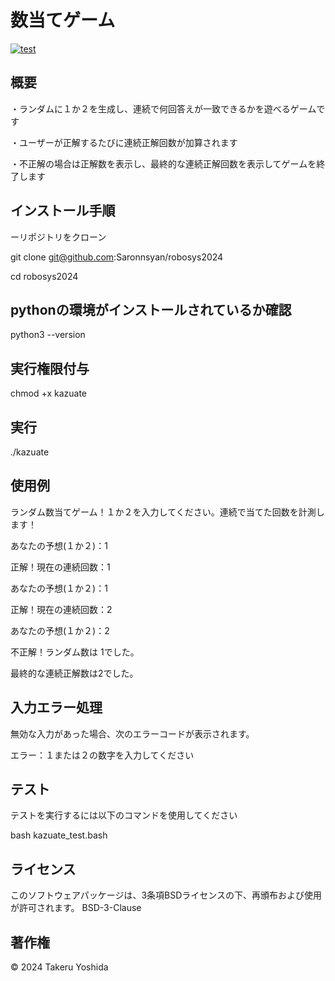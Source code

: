 # 数当てゲーム

[![test](https://github.com/Saronnsyan/robosys2024/actions/workflows/kazuate_test.yml/badge.svg)](https://github.com/Saronnsyan/robosys2024/actions/workflows/kazuate_test.yml)


## 概要
・ランダムに１か２を生成し、連続で何回答えが一致できるかを遊べるゲームです

・ユーザーが正解するたびに連続正解回数が加算されます

・不正解の場合は正解数を表示し、最終的な連続正解回数を表示してゲームを終了します

## インストール手順

ーリポジトリをクローン

git clone git@github.com:Saronnsyan/robosys2024

cd robosys2024

## pythonの環境がインストールされているか確認
python3 --version

## 実行権限付与
chmod +x kazuate

## 実行
./kazuate 

## 使用例
ランダム数当てゲーム！１か２を入力してください。連続で当てた回数を計測します！

あなたの予想(１か２)：1

正解！現在の連続回数：1

あなたの予想(１か２)：1

正解！現在の連続回数：2

あなたの予想(１か２)：2

不正解！ランダム数は 1でした。

最終的な連続正解数は2でした。

## 入力エラー処理
無効な入力があった場合、次のエラーコードが表示されます。

エラー：１または２の数字を入力してください

## テスト
テストを実行するには以下のコマンドを使用してください

bash kazuate_test.bash

## ライセンス
このソフトウェアパッケージは、3条項BSDライセンスの下、再頒布および使用が許可されます。
BSD-3-Clause

## 著作権
© 2024 Takeru Yoshida
